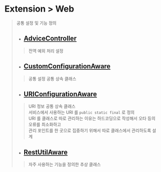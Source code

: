 # Extension > Web
> 공통 설정 및 기능 정의
> - ## [AdviceController](./src/main/java/run/freshr/common/advice/AdviceController.java)
>> 전역 예외 처리 설정
> - ## [CustomConfigurationAware](./src/main/java/run/freshr/common/configurations/CustomConfigurationAware.java)
>> 공통 설정 공통 상속 클래스
> - ## [URIConfigurationAware](./src/main/java/run/freshr/common/configurations/URIConfigurationAware.java)
>> URI 정보 공통 상속 클래스  
>> 서비스에서 사용하는 URI 를 `public static final` 로 정의  
>> URI 를 클래스로 따로 관리하는 이유는 하드코딩으로 작성해서 오타 등의 오류를 최소화하고  
>> 관리 포인트를 한 곳으로 집중하기 위해서 따로 클래스에서 관리하도록 설계
> - ## [RestUtilAware](./src/main/java/run/freshr/common/utils/RestUtilAware.java)
>> 자주 사용하는 기능을 정의한 추상 클래스